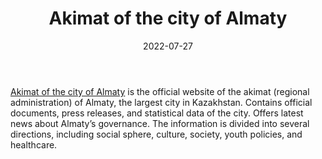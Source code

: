 ﻿---
title: "Akimat of the city of Almaty"
linkTitle: "Akimat of the city of Almaty"
contributor: ["Aizada Arystanbek"]
date: 2022-07-27
countries: ["Kazakhstan"]
category: ["Government"]
tags: ["government", "policy", "documents"]
date_start: []
date_end: []
data_type: ["policy", "news"] 
language: ["Russian", "Kazakh", "English"]
updated: 2023-05-26
description: 
  Akimat of the city of Almaty is the official website of the akimat (regional administration) of Almaty, the largest city in Kazakhstan.
---

[Akimat of the city of Almaty](https://www.gov.kz/memleket/entities/almaty?lang=en) is the official website of the akimat (regional administration) of Almaty, the largest city in Kazakhstan. Contains official documents, press releases, and statistical data of the city. Offers latest news about Almaty’s governance. The information is divided into several directions, including social sphere, culture, society, youth policies, and healthcare. 
